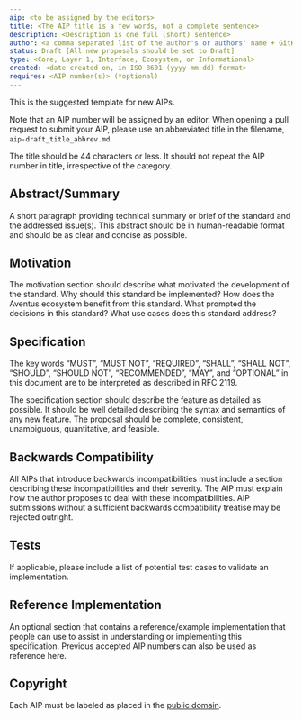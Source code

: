 ```yaml
---
aip: <to be assigned by the editors>
title: <The AIP title is a few words, not a complete sentence>
description: <Description is one full (short) sentence>
author: <a comma separated list of the author's or authors' name + GitHub username (in parenthesis), or name and email (in angle brackets).  Example, FirstName LastName (@GitHubUsername), FirstName LastName <foo@bar.com>, FirstName (@GitHubUsername) and GitHubUsername (@GitHubUsername)>
status: Draft [All new proposals should be set to Draft]
type: <Core, Layer 1, Interface, Ecosystem, or Informational>
created: <date created on, in ISO 8601 (yyyy-mm-dd) format>
requires: <AIP number(s)> (*optional)
---
```


This is the suggested template for new AIPs.

Note that an AIP number will be assigned by an editor. When opening a pull request to submit your AIP, please use an abbreviated title in the filename, `aip-draft_title_abbrev.md`.

The title should be 44 characters or less. It should not repeat the AIP number in title, irrespective of the category.

## Abstract/Summary

A short paragraph providing technical summary or brief of the standard and the addressed issue(s). This abstract should be in human-readable format and should be as clear and concise as possible.

## Motivation

The motivation section should describe what motivated the development of the standard. Why should this standard be implemented? How does the Aventus ecosystem benefit from this standard. What prompted the decisions in this standard? What use cases does this standard address?

## Specification

The key words “MUST”, “MUST NOT”, “REQUIRED”, “SHALL”, “SHALL NOT”, “SHOULD”, “SHOULD NOT”, “RECOMMENDED”, “MAY”, and “OPTIONAL” in this document are to be interpreted as described in RFC 2119.

The specification section should describe the feature as detailed as possible. It should be well detailed describing the syntax and semantics of any new feature. The proposal should be complete, consistent, unambiguous, quantitative, and feasible.

## Backwards Compatibility

All AIPs that introduce backwards incompatibilities must include a section describing these incompatibilities and their severity. The AIP must explain how the author proposes to deal with these incompatibilities. AIP submissions without a sufficient backwards compatibility treatise may be rejected outright.

## Tests

If applicable, please include a list of potential test cases to validate an implementation.

## Reference Implementation

An optional section that contains a reference/example implementation that people can use to assist in understanding or implementing this specification. Previous accepted AIP numbers can also be used as reference here. 

## Copyright

Each AIP must be labeled as placed in the
[public domain](https://creativecommons.org/publicdomain/zero/1.0/).
